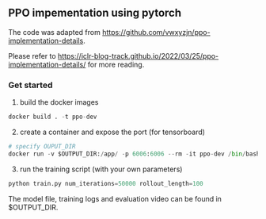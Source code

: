 ## PPO impementation using pytorch
The code was adapted from https://github.com/vwxyzjn/ppo-implementation-details.

Please refer to https://iclr-blog-track.github.io/2022/03/25/ppo-implementation-details/ for more reading.


### Get started
1. build the docker images
```python
docker build . -t ppo-dev 
```
2. create a container and expose the port (for tensorboard)
```python
# specify OUPUT_DIR 
docker run -v $OUTPUT_DIR:/app/ -p 6006:6006 --rm -it ppo-dev /bin/bash
```
3. run the training script (with your own parameters) 
```python
python train.py num_iterations=50000 rollout_length=100
```

The model file, training logs and evaluation video can be found in $OUTPUT_DIR.
